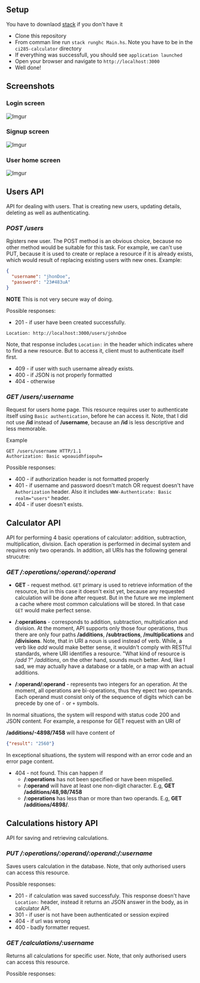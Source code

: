 
## Setup

You have to downlaod [stack](https://docs.haskellstack.org/en/stable/README/) if you don't have it
 - Clone this repository
 - From comman line run `stack runghc Main.hs`. Note you have to be in the `ci285-calculator` directory
 - If everything was successfull, you should see `application launched`
 - Open your browser and navigate to `http://localhost:3000`
 - Well done!



## Screenshots

### Login screen
![Imgur](http://i.imgur.com/GGRxSI0.png)

### Signup screen
![Imgur](http://i.imgur.com/q5PiNUL.png)

### User home screen
![Imgur](http://i.imgur.com/xBTUDVH.png)


## Users API

API for dealing with users. That is creating new users, updating details, deleting as well as authenticating.

### _POST /users_

Rgisters new user. The POST method is an obvious choice, because no other method would be suitable for this task. For example, we can't use PUT, because it is used to create or replace a resource if it is already exists, which would result of replacing existing users with new ones.
Example:

```json
{
  "username": "jhonDoe",
  "password": "23#483uA"
}
```
**NOTE** This is not very secure way of doing.

Possible responses:

- 201 - if user have been created successfully.

`Location: http://localhost:3000/users/johnDoe`

Note, that response includes `Location:` in the header which indicates where to find a new resource. But to access it, client must to authenticate itself first.

- 409 - if user with such username already exists.
- 400 - if JSON is not properly formatted
- 404 - otherwise

### _GET /users/:username_

Request for users home page. This resource requires user to authenticate itself using `Basic authentication`, before he can access it. Note, that I did not use **/id** instead of **/username**, because an **/id** is less descriptive and less memorable.

Example 

```
GET /users/username HTTP/1.1
Authorization: Basic wpoauidhfiopuh=
```

Possible responses:

- 400 - if authorization header is not formatted properly
- 401 - if username and password doesn't match OR request doesn't have `Authorization` header. Also it includes `WWW-Authenticate: Basic realm="users"` header.
- 404 - if user doesn't exists.

## Calculator API

API for performing 4 basic operations of calculator: addition, subtraction, multiplication, division. Each operation is performed 
in decimal system and requires only two operands. In addition, all URIs has the following general strucutre:

### _GET /:operations/:operand/:operand_

- **GET** - request method. `GET` primary is used to retrieve information of the resource, but in this case it doesn't exist yet, because any requested calculation will be done after request. But in the future we me implement a cache where most common calculations will be stored. In that case `GET` would make perfect sense.

- **/:operations** - corresponds to addition, subtraction, multiplication and division. At the moment, API supports only those four operations, thus there are only four paths **/additions**, **/subtractions**, **/multiplications** and **/divisions**. Note, that in URI a noun is used instead of verb. While, a verb like _add_ would make better sense, it wouldn't comply with RESTful standards, where URI identifies a resource. "What kind of resource is _/add_ ?" _/additions_, on the other hand, sounds much better. And, like I sad, we may actually have a database or a table, or a map with an actual additions.

- **/:operand/:operand** - represents two integers for an operation. At the moment, all operations are bi-operations, thus they epect two operands. Each operand must consist only of the sequence of digits which can be precede by one of `-` or `+` symbols. 

In normal situations, the system will respond with status code 200 and JSON content. For example, 
a response for GET request with an URI of

**/additions/-4898/7458** will have content of

  ```json
  {"result": "2560"}
  ```
In exceptional situations, the system will respond with an error code and an error page content.

- 404 - not found. This can happen if 
  - **/:operations** has not been specified or have been mispelled. 
  - **/:operand** will have at least one non-digit character. E.g, **GET /additions/48,98/7458** 
  - **/:operations** has less than or more than two operands. E.g, **GET /additions/4898/**.
  

## Calculations history API

API for saving and retrieving calculations.

### _PUT /:operations/:operand/:operand:/:username_

Saves users calculation in the database. Note, that only authorised users can access this resource.

Possible responses:

- 201 - if calculation was saved successfuly. This response doesn't have `Location:` header, instead it returns an JSON answer in the body, as in calculator API.
- 301 - if user is not have been authenticated or session expired
- 404 - if url was wrong
- 400 - badly formatter request.

### _GET /calculations/:username_

Returns all calculations for specific user. Note, that only authorised users can access this resource.

Possible responses:
